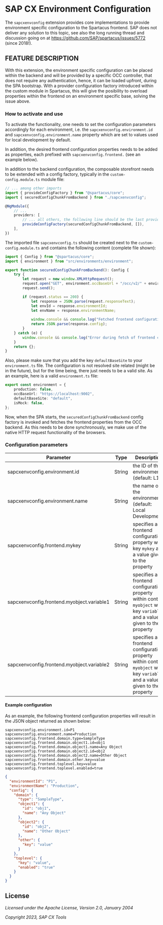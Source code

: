 # SAP CX Environment Configuration

The `sapcxenvconfig` extension provides core implementations to provide environment specific configuration
to the Spartacus frontend. SAP does not deliver any solution to this topic, see also the long running thread
and discussion going on at https://github.com/SAP/spartacus/issues/5772 (since 2018!).


## FEATURE DESCRIPTION

With this extension, the environment specific configuration can be placed within the backend and will be
provided by a specific OCC controller, that does not require any authentication, hence, it can be loaded
upfront, during the SPA bootstrap. With a provider configuration factory introduced within the custom
module in Spartacus, this will give the posibility to overload properties within the frontend on an
environment specific base, solving the issue above.

### How to activate and use

To activate the functionality, one needs to set the configuration parameters accordingly for each
environment, i.e. the `sapcxenvconfig.environment.id` and `sapcxenvconfig.environment.name` property
which are set to values used for local development by default.

In addition, the desired frontend configuration properties needs to be added as properties, each
prefixed with `sapcxenvconfig.frontend.` (see an example below).

In addition to the backend configuration, the composable storefront needs to be extended with a
config factory, typically in the `custom-config.module.ts` module file:

```typescript
// ... among other imports
import { provideConfigFactory } from "@spartacus/core";
import { securedConfigChunkFromBackend } from "./sapcxenvconfig";

@NgModule({
    // ...
   	providers: [
        // ... all others, the following line should be the last provider
        provideConfigFactory(securedConfigChunkFromBackend, []),
    ],
})
```

The imported file `sapcxenvconfig.ts` should be created next to the `custom-config.module.ts` and
contains the following content (complete file shown):

```typescript
import { Config } from "@spartacus/core";
import { environment } from "src/environments/environment";

export function securedConfigChunkFromBackend(): Config {
	try {
		let request = new window.XMLHttpRequest();
		request.open("GET", environment.occBaseUrl + "/occ/v2/" + environment.defaultBaseSite + "/configuration", false);
		request.send();

		if (request.status == 200) {
			let response = JSON.parse(request.responseText);
			let envId = response.environmentId;
			let envName = response.environmentName;
            
            window.console && console.log("Fetched frontend configuration for environment: "+ envName +" (ID: " + envId + ")");
			return JSON.parse(response.config);
		}
	} catch (e) {
		window.console && console.log("Error during fetch of frontend configuration: ", e);
	}
	return {};
}
```

Also, please make sure that you add the key `defaultBaseSite` to your `environment.ts` file. The configuration
is not resolved site related (might be in the future), but for the time being, there just needs to be a
valid site. As an example, here is a valid `environment.ts` file:

```typescript
export const environment = {
	production: false,
	occBaseUrl: "https://localhost:9002",
	defaultBaseSite: "default",
	isMock: false,
};
```

Now, when the SPA starts, the `securedConfigChunkFromBackend` config factory is invoked and fetches the
frontend properties from the OCC backend. As this needs to be done synchronously, we make use of the
native HTTP request functionality of the browsers.

### Configuration parameters

| Parameter | Type | Description |
|-----------|------|-------------|
| sapcxenvconfig.environment.id                       | String  | the ID of the environment (default: L1) |
| sapcxenvconfig.environment.name                     | String  | the name of the environment (default: Local Development) |
| sapcxenvconfig.frontend.mykey                       | String  | specifies a frontend configuration property with key `mykey` and a value given to the property |
| sapcxenvconfig.frontend.myobject.variable1          | String  | specifies a frontend configuration property within context `myobject` with key `variable1` and a value given to the property |
| sapcxenvconfig.frontend.myobject.variable2          | String  | specifies a frontend configuration property within context `myobject` with key `variable2` and a value given to the property |


#### Example configuration

As an example, the following frontend configuration properties will result in the JSON object returned as shown below:

```
sapcxenvconfig.environment.id=P1
sapcxenvconfig.environment.name=Production
sapcxenvconfig.frontend.domain.type=SampleType
sapcxenvconfig.frontend.domain.object1.id=obj1
sapcxenvconfig.frontend.domain.object1.name=Any Object
sapcxenvconfig.frontend.domain.object2.id=obj2
sapcxenvconfig.frontend.domain.object2.name=Other Object
sapcxenvconfig.frontend.domain.other.key=value
sapcxenvconfig.frontend.toplevel.key=value
sapcxenvconfig.frontend.toplevel.enabled=true
```

```json
{
  "environmentId": "P1",
  "environmentName": "Production",
  "config": {
    "domain": {
      "type": "SampleType",
      "object1": {
        "id": "obj1",
        "name": "Any Object"
      },
      "object2": {
        "id": "obj2",
        "name": "Other Object"
      },
      "other": {
        "key": "value"
      }
    },
    "toplevel": {
      "key": "value",
      "enabled": "true"
    }
  }
}
```

## License

_Licensed under the Apache License, Version 2.0, January 2004_

_Copyright 2023, SAP CX Tools_